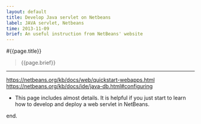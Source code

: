 ```yaml
---
layout: default
title: Develop Java servlet on Netbeans 
label: JAVA servlet, Netbeans
time: 2013-11-09
brief: An useful instruction from NetBeans' website
---
```


#{{page.title}}
> {{page.brief}}
**************

<https://netbeans.org/kb/docs/web/quickstart-webapps.html>  
<https://netbeans.org/kb/docs/ide/java-db.html#configuring>  
+ This page includes almost details. It is helpful if you just start to learn how to develop and deploy a web servlet in NetBeans.  

end.
